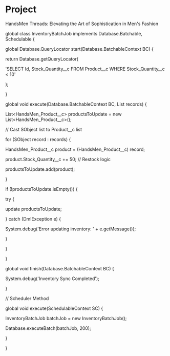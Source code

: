 # Project
HandsMen Threads: Elevating the Art of Sophistication in Men's Fashion

global class InventoryBatchJob implements Database.Batchable<SObject>, Schedulable {

global Database.QueryLocator start(Database.BatchableContext BC) {

return Database.getQueryLocator(

'SELECT Id, Stock_Quantity__c FROM Product__c WHERE Stock_Quantity__c < 10'

);

}

global void execute(Database.BatchableContext BC, List<SObject> records) {

List<HandsMen_Product__c> productsToUpdate = new List<HandsMen_Product__c>();

// Cast SObject list to Product__c list

for (SObject record : records) {

HandsMen_Product__c product = (HandsMen_Product__c) record;

product.Stock_Quantity__c += 50; // Restock logic

productsToUpdate.add(product);

}

if (!productsToUpdate.isEmpty()) {

try {

update productsToUpdate;

} catch (DmlException e) {

System.debug('Error updating inventory: ' + e.getMessage());

}

}

}

global void finish(Database.BatchableContext BC) {

System.debug('Inventory Sync Completed');

}

// Scheduler Method

global void execute(SchedulableContext SC) {

InventoryBatchJob batchJob = new InventoryBatchJob();

Database.executeBatch(batchJob, 200);

}

} 


